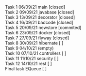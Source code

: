 Task 1 06/09/21 main [closed]  
Task 2 09/09/21 javabase [closed]  
Task 3 13/09/21 decorator [closed]  
Task 4 16/09/21 badcode [closed]  
Task 5 20/09/21 newstore [commited]  
Task 6 23/09/21 docker [closed]  
Task 7 27/09/21 flyway [closed]  
Task 8 30/09/21 hibernate [ ]  
Task 9 04/10/21 (empty)  
Task 10 07/10/21 controllers [ ]  
Task 11 11/10/21 security [ ]  
Task 12 14/10/21 rest [ ]  
Final task EQueue [ ]  
